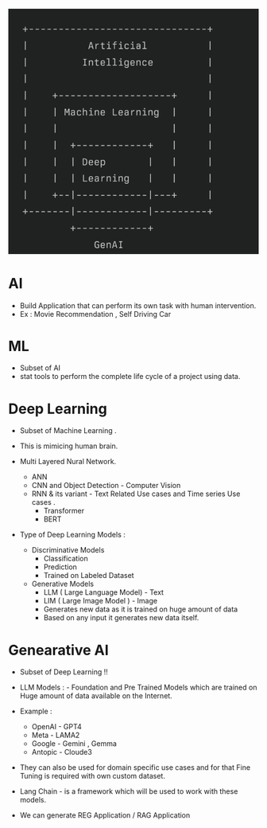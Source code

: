 
![alt text](image.png)


# AI 

* Build Application that can perform its own task with human intervention.
* Ex : Movie Recommendation , Self Driving Car 

# ML

* Subset of AI
* stat tools to perform the complete life cycle of a project using data. 

# Deep Learning 

* Subset of Machine Learning .
* This is mimicing human brain. 
* Multi Layered Nural Network. 
    * ANN
    * CNN and Object Detection - Computer Vision
    * RNN & its variant - Text Related Use cases and Time series Use cases .
        * Transformer 
        * BERT 

* Type of Deep Learning Models :
    * Discriminative Models 
        * Classification
        * Prediction 
        * Trained on Labeled Dataset
    * Generative Models
        * LLM ( Large Language Model) - Text 
        * LIM ( Large Image Model ) - Image
        * Generates new data as it is trained on huge amount of data 
        * Based on any input it generates new data itself.


# Genearative AI
* Subset of Deep Learning !!

* LLM Models : - Foundation and Pre Trained Models which are trained on Huge amount of data available on the Internet.
* Example :
    * OpenAI - GPT4 
    * Meta - LAMA2
    * Google - Gemini , Gemma
    * Antopic - Cloude3 

* They can also be used for domain specific use cases and for that Fine Tuning is required with own custom dataset.

* Lang Chain  - is a framework which will be used to work with these models. 

* We can generate REG Application / RAG Application 
